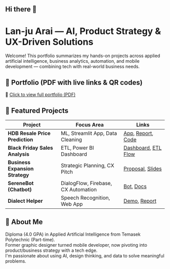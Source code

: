 ## Hi there 👋

# Lan-ju Arai — AI, Product Strategy & UX-Driven Solutions

Welcome! This portfolio summarizes my hands-on projects across applied artificial intelligence, business analytics, automation, and mobile development — combining tech with real-world business needs.

## 🔗 Portfolio (PDF with live links & QR codes)
📄 [Click to view full portfolio (PDF)](YOUR-DRIVE-LINK)

## 🧠 Featured Projects

| Project | Focus Area | Links |
|--------|------------|-------|
| **HDB Resale Price Prediction** | ML, Streamlit App, Data Cleaning | [App](...), [Report](...), [Code](...) |
| **Black Friday Sales Analysis** | ETL, Power BI Dashboard | [Dashboard](...), [ETL Flow](...) |
| **Business Expansion Strategy** | Strategic Planning, CX Pitch | [Proposal](...), [Slides](...) |
| **SereneBot (Chatbot)** | DialogFlow, Firebase, CX Automation | [Bot](...), [Docs](...) |
| **Dialect Helper** | Speech Recognition, Web App | [Demo](...), [Report](...) |

## 🚀 About Me
Diploma (4.0 GPA) in Applied Artificial Intelligence from Temasek Polytechnic (Part-time).  
Former graphic designer turned mobile developer, now pivoting into product/business strategy with a tech edge.  
I'm passionate about using AI, design thinking, and data to solve meaningful problems.



